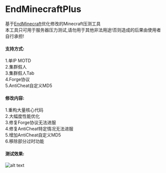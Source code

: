# EndMinecraftPlus
基于<a href="https://github.com/iuli-moe/EndMinecraft">EndMinecraft</a>优化修改的Minecraft压测工具<br>
本工具只可用于服务器压力测试,请勿用于其他非法用途!否则造成的后果由使用者自行承担!

#### 支持方式: ####
1.单IP MOTD<br>
2.集群假人<br>
3.集群假人Tab<br>
4.Forge协议<br>
5.AntiCheat自定义MD5<br>

#### 修改内容: ####
1.重构大量核心代码<br>
2.大幅度性能优化<br>
3.修复Forge协议无法进服<br>
4.修复AntiCheat特定情况无法进服<br>
5.增加AntiCheat自定义MD5<br>
6.移除部分过时功能<br>


#### 测试效果: ####
![alt text](https://s1.ax1x.com/2018/12/07/F1hmYF.png)
